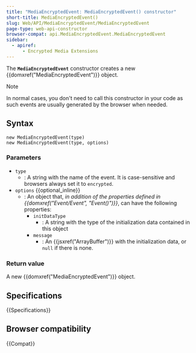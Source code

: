 ```yaml
---
title: "MediaEncryptedEvent: MediaEncryptedEvent() constructor"
short-title: MediaEncryptedEvent()
slug: Web/API/MediaEncryptedEvent/MediaEncryptedEvent
page-type: web-api-constructor
browser-compat: api.MediaEncryptedEvent.MediaEncryptedEvent
sidebar:
  - apiref:
      - Encrypted Media Extensions
---
```


The **`MediaEncryptedEvent`** constructor creates a new {{domxref("MediaEncryptedEvent")}} object.

> [!NOTE]
> In normal cases, you don't need to call this constructor in your code as such events are usually generated by the browser when needed.

## Syntax

```js-nolint
new MediaEncryptedEvent(type)
new MediaEncryptedEvent(type, options)
```

### Parameters

- `type`
  - : A string with the name of the event.
    It is case-sensitive and browsers always set it to `encrypted`.
- `options` {{optional_inline}}
  - : An object that, _in addition of the properties defined in {{domxref("Event/Event", "Event()")}}_, can have the following properties:
    - `initDataType`
      - : A string with the type of the initialization data contained in this object
    - `message`
      - : An {{jsxref("ArrayBuffer")}} with the initialization data, or `null` if there is none.

### Return value

A new {{domxref("MediaEncryptedEvent")}} object.

## Specifications

{{Specifications}}

## Browser compatibility

{{Compat}}
